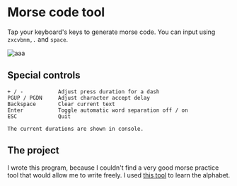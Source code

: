 # Morse code tool
Tap your keyboard's keys to generate morse code. You can input using `zxcvbnm,.` and `space`.

![aaa](https://i.imgur.com/sXPaeV0.png)

## Special controls
    + / -           Adjust press duration for a dash
    PGUP / PGDN     Adjust character accept delay
    Backspace       Clear current text
    Enter           Toggle automatic word separation off / on
    ESC             Quit

    The current durations are shown in console.

## The project
I wrote this program, because I couldn't find a very good morse practice tool that would allow me to write freely. I used [this tool](https://morse.withgoogle.com/learn/#) to learn the alphabet.